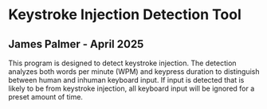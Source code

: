 # Keystroke Injection Detection Tool
## James Palmer - April 2025

This program is designed to detect keystroke injection. The detection analyzes
both words per minute (WPM) and keypress duration to distinguish between human
and inhuman keyboard input. If input is detected that is likely to be from
keystroke injection, all keyboard input will be ignored for a preset amount of
time.